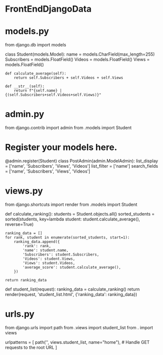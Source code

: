# FrontEndDjangoData

# models.py
from django.db import models

class Student(models.Model):
    name = models.CharField(max_length=255)
    Subscribers = models.FloatField()
    Videos = models.FloatField()
    Views = models.FloatField()

    def calculate_average(self):
        return self.Subscribers + self.Videos + self.Views

    def __str__(self):
        return f"{self.name} | {(self.Subscribers+self.Videos+self.Views)}"

# admin.py
from django.contrib import admin
from .models import Student

# Register your models here.
@admin.register(Student)
class PostAdmin(admin.ModelAdmin):
    list_display = ['name', 'Subscribers', 'Views', 'Videos']
    list_filter = ['name']
    search_fields = ['name', 'Subscribers', 'Views', 'Videos']

# views.py
from django.shortcuts import render
from .models import Student

def calculate_ranking():
    students = Student.objects.all()
    sorted_students = sorted(students, key=lambda student: student.calculate_average(), reverse=True)

    ranking_data = []
    for rank, student in enumerate(sorted_students, start=1):
        ranking_data.append({
            'rank': rank,
            'name': student.name,
            'Subscribers': student.Subscribers,
            'Videos': student.Views,
            'Views': student.Videos,            
            'average_score': student.calculate_average(),         
        })

    return ranking_data

def student_list(request):
    ranking_data = calculate_ranking()
    return render(request, 'student_list.html', {'ranking_data': ranking_data})

# urls.py
from django.urls import path
from .views import student_list
from . import views 

urlpatterns = [
    path('', views.student_list, name="home"),  # Handle GET requests to the root URL
]
